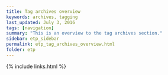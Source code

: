 ```yaml
---
title: Tag archives overview
keywords: archives, tagging
last_updated: July 3, 2016
tags: [navigation]
summary: "This is an overview to the tag archives section."
sidebar: etp_sidebar
permalink: etp_tag_archives_overview.html
folder: etp
---
```


{% include links.html %}
